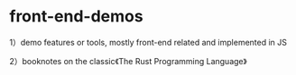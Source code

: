 # front-end-demos
1）demo features or tools, mostly front-end related and implemented in JS

2）booknotes on the classic《The Rust Programming Language》
